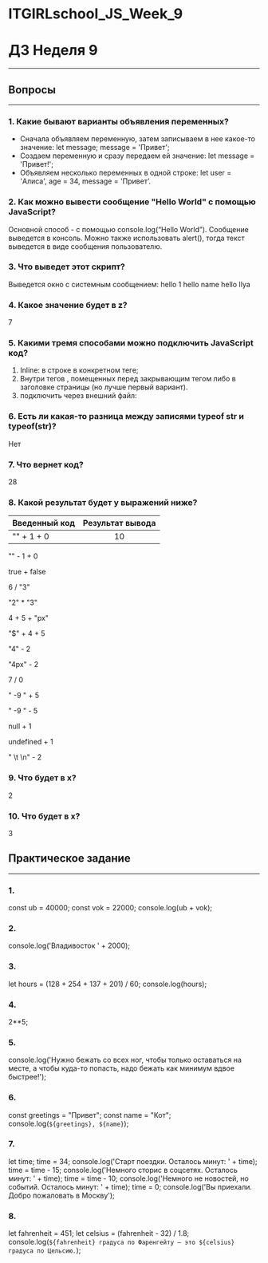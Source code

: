 # ITGIRLschool_JS_Week_9
# ДЗ Неделя 9
____
## Вопросы
____
### 1. Какие бывают варианты объявления переменных?
 - Сначала объявляем переменную, затем записываем в нее какое-то значение:
let message;
message = 'Привет';
 - Создаем переменную и сразу передаем ей значение:
let message = 'Привет!';
 - Объявляем несколько переменных в одной строке:
let user = 'Алиса', age = 34, message = 'Привет’.
 
### 2. Как можно вывести сообщение "Hello World" с помощью JavaScript?
Основной способ - с помощью console.log(“Hello World”). Сообщение выведется в консоль.
Можно также использовать alert(), тогда текст выведется в виде сообщения пользователю.
 
### 3. Что выведет этот скрипт?
Выведется окно с системным сообщением:
hello 1
hello name
hello Ilya
 
### 4. Какое значение будет в z?
7
 
### 5. Какими тремя способами можно подключить JavaScript код?
1) Inline: в строке в конкретном теге;
2) Внутри тегов <script></script>, помещенных перед закрывающим тегом </body> либо в заголовке страницы (но лучше первый вариант).
3) подключить через внешний файл: <script src=''></script>
 
### 6. Есть ли какая-то разница между записями typeof str и typeof(str)?
Нет
 
### 7. Что вернет код?
28
### 8. Какой результат будет у выражений ниже?
| Введенный код | Результат вывода |
|----------------|:---------:|
| "" + 1 + 0 | 10 |

"" - 1 + 0
<!-- -1 -->
true + false
<!-- 1 -->
6 / "3"
<!-- 2 -->
"2" * "3"
<!-- 6 -->
4 + 5 + "px"
<!-- 9px -->
"$" + 4 + 5
<!-- $45 -->
"4" - 2
<!-- 2 -->
"4px" - 2
<!-- NaN -->
7 / 0
<!-- Infinity -->
" -9 " + 5
 <!-- -9 5 -->
"  -9  " - 5
<!-- -14 -->
null + 1
<!-- 1 -->
undefined + 1
<!-- NaN -->
" \t \n" - 2
<!-- -2 -->
 
### 9. Что будет в x?
2
### 10. Что будет в x?
3

## Практическое задание
____
### 1. 
const ub = 40000;
const vok = 22000;
console.log(ub + vok);
<!-- 62000 -->

### 2. 
console.log('Владивосток ' + 2000);
<!-- Владивосток 2000 -->

### 3.
let hours = (128 + 254 + 137 + 201) / 60;
console.log(hours);
<!-- 12 -->

### 4. 
2**5;

### 5. 
console.log('Нужно бежать со всех ног, чтобы только оставаться на месте, а чтобы куда-то попасть, надо бежать как минимум вдвое быстрее!');
<!-- Нужно бежать со всех ног, чтобы только оставаться на месте, а чтобы куда-то попасть, надо бежать как минимум вдвое быстрее! -->

### 6. 
const greetings = "Привет";
const name = "Кот";
console.log(`${greetings}, ${name}`);
<!-- Привет, Кот -->

### 7.
let time;
time = 34;
console.log('Старт поездки. Осталось минут: ' + time);
time = time - 15;
console.log('Немного сторис в соцсетях. Осталось минут: ' + time);
time = time - 10;
console.log('Немного не новостей, но событий. Осталось минут: ' + time);
time = 0;
console.log('Вы приехали. Добро пожаловать в Москву');
<!-- Старт поездки. Осталось минут: 34
Немного сторис в соцсетях. Осталось минут: 19
Немного не новостей, но событий. Осталось минут: 9
Вы приехали. Добро пожаловать в Москву -->

### 8.
let fahrenheit = 451;
let celsius = (fahrenheit - 32) / 1.8;
console.log(`${fahrenheit} градуса по Фаренгейту — это ${celsius} градуса по Цельсию.`);
<!-- 451 градуса по Фаренгейту — это 232.77777777777777 градуса по Цельсию. -->
